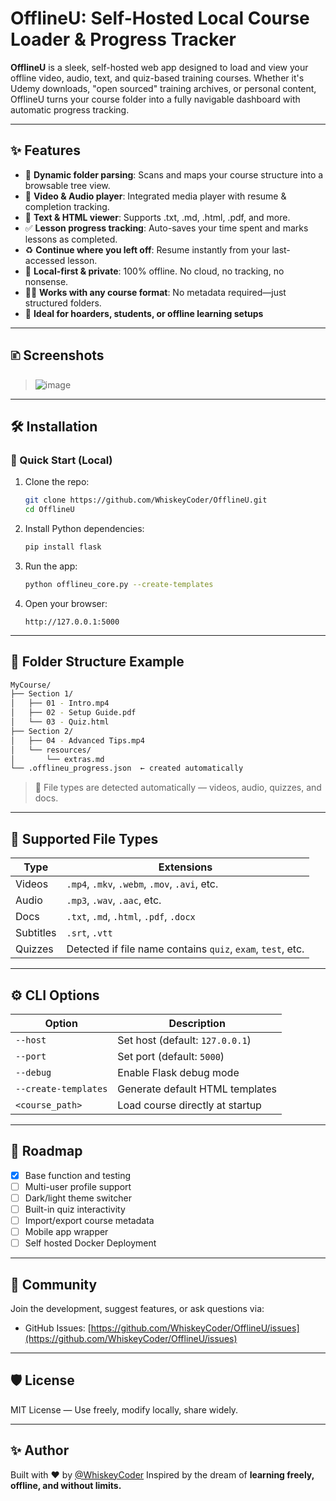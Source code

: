 # OfflineU: Self-Hosted Local Course Loader & Progress Tracker

**OfflineU** is a sleek, self-hosted web app designed to load and view your offline video, audio, text, and quiz-based training courses. Whether it's Udemy downloads, "open sourced" training archives, or personal content, OfflineU turns your course folder into a fully navigable dashboard with automatic progress tracking.

---

## ✨ Features

* 📁 **Dynamic folder parsing**: Scans and maps your course structure into a browsable tree view.
* 🎥 **Video & Audio player**: Integrated media player with resume & completion tracking.
* 📄 **Text & HTML viewer**: Supports .txt, .md, .html, .pdf, and more.
* ✅ **Lesson progress tracking**: Auto-saves your time spent and marks lessons as completed.
* ♻️ **Continue where you left off**: Resume instantly from your last-accessed lesson.
* 💾 **Local-first & private**: 100% offline. No cloud, no tracking, no nonsense.
* 🧑‍💻 **Works with any course format**: No metadata required—just structured folders.
* 🧠 **Ideal for hoarders, students, or offline learning setups**

---

## 🗈️ Screenshots

> ![image](https://github.com/WhiskeyCoder/OfflineU/blob/main/images/lesson-0-8-2025-08-04-04_58_17.png)

---

## 🛠️ Installation

### 🔁 Quick Start (Local)

1. Clone the repo:

   ```bash
   git clone https://github.com/WhiskeyCoder/OfflineU.git
   cd OfflineU
   ```

2. Install Python dependencies:

   ```bash
   pip install flask
   ```

3. Run the app:

   ```bash
   python offlineu_core.py --create-templates
   ```

4. Open your browser:

   ```
   http://127.0.0.1:5000
   ```

---

## 📂 Folder Structure Example

```bash
MyCourse/
├── Section 1/
│   ├── 01 - Intro.mp4
│   ├── 02 - Setup Guide.pdf
│   └── 03 - Quiz.html
├── Section 2/
│   ├── 04 - Advanced Tips.mp4
│   └── resources/
│       └── extras.md
└── .offlineu_progress.json  ← created automatically
```

> 🌟 File types are detected automatically — videos, audio, quizzes, and docs.

---

## 📁 Supported File Types

| Type      | Extensions                                                  |
| --------- | ----------------------------------------------------------- |
| Videos    | `.mp4`, `.mkv`, `.webm`, `.mov`, `.avi`, etc.               |
| Audio     | `.mp3`, `.wav`, `.aac`, etc.                                |
| Docs      | `.txt`, `.md`, `.html`, `.pdf`, `.docx`                     |
| Subtitles | `.srt`, `.vtt`                                              |
| Quizzes   | Detected if file name contains `quiz`, `exam`, `test`, etc. |

---

## ⚙️ CLI Options

| Option               | Description                     |
| -------------------- | ------------------------------- |
| `--host`             | Set host (default: `127.0.0.1`) |
| `--port`             | Set port (default: `5000`)      |
| `--debug`            | Enable Flask debug mode         |
| `--create-templates` | Generate default HTML templates |
| `<course_path>`      | Load course directly at startup |

---

## 🧠 Roadmap

* [x] Base function and testing
* [ ] Multi-user profile support
* [ ] Dark/light theme switcher
* [ ] Built-in quiz interactivity
* [ ] Import/export course metadata
* [ ] Mobile app wrapper
* [ ] Self hosted Docker Deployment

---

## 💬 Community

Join the development, suggest features, or ask questions via:

* GitHub Issues: [https://github.com/WhiskeyCoder/OfflineU/issues](https://github.com/WhiskeyCoder/OfflineU/issues)

---

## 🛡️ License

MIT License — Use freely, modify locally, share widely.

---

## ✨ Author

Built with ❤️ by [@WhiskeyCoder](https://github.com/WhiskeyCoder)
Inspired by the dream of **learning freely, offline, and without limits.**
